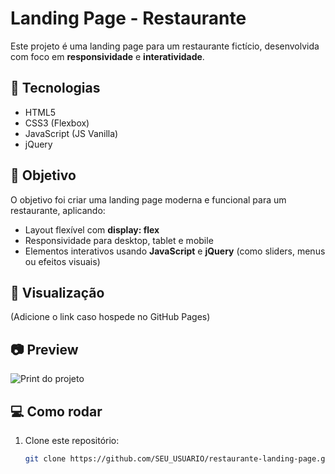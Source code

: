 # Landing Page - Restaurante

Este projeto é uma landing page para um restaurante fictício, desenvolvida com foco em **responsividade** e **interatividade**.

## 🚀 Tecnologias

- HTML5
- CSS3 (Flexbox)
- JavaScript (JS Vanilla)
- jQuery

## 🎯 Objetivo

O objetivo foi criar uma landing page moderna e funcional para um restaurante, aplicando:

- Layout flexível com **display: flex**
- Responsividade para desktop, tablet e mobile
- Elementos interativos usando **JavaScript** e **jQuery** (como sliders, menus ou efeitos visuais)

## 🔗 Visualização

(Adicione o link caso hospede no GitHub Pages)

## 📷 Preview

![Print do projeto](src/readme.png)

## 💻 Como rodar

1. Clone este repositório:
   ```bash
   git clone https://github.com/SEU_USUARIO/restaurante-landing-page.git
